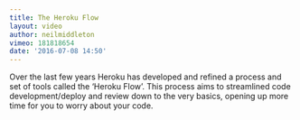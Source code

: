 ```yaml
---
title: The Heroku Flow
layout: video
author: neilmiddleton
vimeo: 181818654
date: '2016-07-08 14:50'
---
```


Over the last few years Heroku has developed and refined a process and set of tools called the ‘Heroku Flow’. This process aims to streamlined code development/deploy and review down to the very basics, opening up more time for you to worry about your code.
